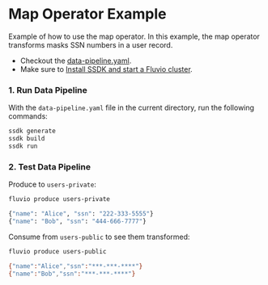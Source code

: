 # Map Operator Example

Example of how to use the map operator. In this example, the map operator transforms masks SSN numbers in a user record.

* Checkout the [data-pipeline.yaml](./data-pipeline.yaml).
* Make sure to [Install SSDK and start a Fluvio cluster].

### 1. Run Data Pipeline

With the `data-pipeline.yaml` file in the current directory, run the following commands:

```bash
ssdk generate
ssdk build
ssdk run
```

### 2. Test Data Pipeline

Produce to `users-private`:

```bash
fluvio produce users-private
```

```bash
{"name": "Alice", "ssn": "222-333-5555"}
{"name": "Bob", "ssn": "444-666-7777"}
```

Consume from `users-public` to see them transformed:

```bash
fluvio produce users-public
```

```bash
{"name":"Alice","ssn":"***-***-****"}
{"name":"Bob","ssn":"***-***-****"}
```

[Install SSDK and start a Fluvio cluster]: /README.MD#prerequisites